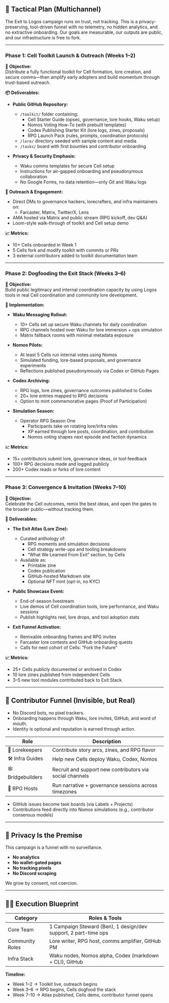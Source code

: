 ## 📣 Tactical Plan (Multichannel)

The Exit to Logos campaign runs on trust, not tracking. This is a privacy-preserving, tool-driven funnel with no telemetry, no hidden analytics, and no extractive onboarding. Our goals are measurable, our outputs are public, and our infrastructure is free to fork.

---

### Phase 1: Cell Toolkit Launch & Outreach (Weeks 1–2)

**🎯 Objective:**  
Distribute a fully functional toolkit for Cell formation, lore creation, and secure comms—then amplify early adopters and build momentum through trust-based outreach.

**📦 Deliverables:**

- **Public GitHub Repository:**
  - `/toolkit/` folder containing:
    - Cell Starter Guide (opsec, governance, lore hooks, Waku setup)
    - Nomos Voting How-To (with prebuilt templates)
    - Codex Publishing Starter Kit (lore logs, zines, proposals)
    - RPG Launch Pack (rules, prompts, coordination protocols)
  - `/lore/` directory seeded with sample content and media
  - `/tasks/` board with first bounties and contributor onboarding

- **Privacy & Security Emphasis:**
  - Waku comms templates for secure Cell setup
  - Instructions for air-gapped onboarding and pseudonymous collaboration
  - No Google Forms, no data retention—only Git and Waku logs

**📡 Outreach & Engagement:**

- Direct DMs to governance hackers, lorecrafters, and infra maintainers on:
  - Farcaster, Matrix, Twitter/X, Lens
- AMA hosted via Matrix and public stream (RPG kickoff, dev Q&A)
- Loom-style walk-through of toolkit and Cell setup demo

**📈 Metrics:**
- 10+ Cells onboarded in Week 1
- 5 Cells fork and modify toolkit with commits or PRs
- 3 external contributors added to toolkit documentation team

---

### Phase 2: Dogfooding the Exit Stack (Weeks 3–6)

**🎯 Objective:**  
Build public legitimacy and internal coordination capacity by using Logos tools in real Cell coordination and community lore development.

**🔧 Implementation:**

- **Waku Messaging Rollout:**
  - 10+ Cells set up secure Waku channels for daily coordination
  - RPG channels hosted over Waku for lore immersion + ops simulation
  - Matrix fallback rooms with minimal metadata exposure

- **Nomos Pilots:**
  - At least 5 Cells run internal votes using Nomos
  - Simulated funding, lore-based proposals, and governance experiments
  - Reflections published pseudonymously via Codex or GitHub Pages

- **Codex Archiving:**
  - RPG logs, lore zines, governance outcomes published to Codex
  - 20+ lore entries mapped to RPG decisions
  - Option to mint commemorative pages (Proof of Participation)

- **Simulation Season:**
  - Operator RPG Season One
    - Participants take on rotating lore/infra roles
    - XP earned through lore posts, coordination, and contribution
    - Nomos voting shapes next episode and faction dynamics

**📈 Metrics:**
- 15+ contributors submit lore, governance ideas, or tool feedback
- 100+ RPG decisions made and logged publicly
- 200+ Codex reads or forks of lore content

---

### Phase 3: Convergence & Invitation (Weeks 7–10)

**🎯 Objective:**  
Celebrate the Cell outcomes, remix the best ideas, and open the gates to the broader public—without tracking them.

**📘 Deliverables:**

- **The Exit Atlas (Lore Zine):**
  - Curated anthology of:
    - RPG moments and simulation decisions
    - Cell strategy write-ups and tooling breakdowns
    - “What We Learned From Exit” section, by Cells
  - Available as:
    - Printable zine
    - Codex publication
    - GitHub-hosted Markdown site
    - Optional NFT mint (opt-in, no KYC)

- **Public Showcase Event:**
  - End-of-season livestream
  - Live demos of Cell coordination tools, lore performance, and Waku sessions
  - Publish highlights reel, lore drops, and tool adoption stats

- **Exit Funnel Activation:**
  - Remixable onboarding frames and RPG invites
  - Farcaster lore contests and GitHub onboarding quests
  - Calls for next cohort of Cells: “Fork the Future”

**📈 Metrics:**
- 25+ Cells publicly documented or archived in Codex
- 10 lore zines published from independent Cells
- 3–5 new tool modules contributed back to Exit Stack

---

## 🤝 Contributor Funnel (Invisible, but Real)

- No Discord bots, no pixel trackers.
- Onboarding happens through Waku, lore invites, GitHub, and word of mouth.
- Identity is optional and reputation is earned through action.

| Role | Description |
|------|-------------|
| 🧙 Lorekeepers | Contribute story arcs, zines, and RPG flavor |
| 🛠️ Infra Guides | Help new Cells deploy Waku, Codex, Nomos |
| 🕸️ Bridgebuilders | Recruit and support new contributors via social channels |
| 🎲 RPG Hosts | Run narrative + governance sessions across timezones |

- GitHub issues become task boards (via Labels + Projects)
- Contributions feed directly into Nomos simulations (e.g., contributor consensus models)

---

## 🔐 Privacy Is the Premise

This campaign is a funnel with no surveillance.

- **No analytics**
- **No wallet-gated pages**
- **No tracking pixels**
- **No Discord scraping**

We grow by consent, not coercion.

---

## 🧑‍🔧 Execution Blueprint

| Category | Roles & Tools |
|---------|---------------|
| Core Team | 1 Campaign Steward (Ben), 1 design/dev support, 2 part-time ops |
| Community Roles | Lore writer, RPG host, comms amplifier, GitHub PM |
| Infra Stack | Waku nodes, Nomos alpha, Codex (markdown + CLI), GitHub |

**Timeline:**

- Week 1–2 → Toolkit live, outreach begins  
- Week 3–6 → RPG begins, Cells dogfood the stack  
- Week 7–10 → Atlas published, Cells demo, contributor funnel opens

